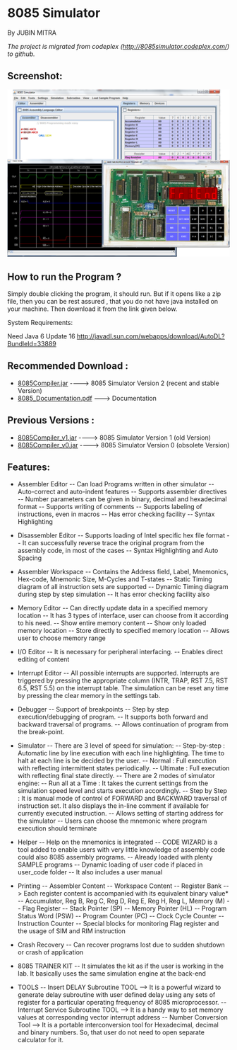 # 8085 Simulator
By JUBIN MITRA

*The project is migrated from codeplex (http://8085simulator.codeplex.com/) to github.*

Screenshot:
-----------

![](https://github.com/8085simulator/8085simulator.github.io/blob/master/top_page1.png?raw=true)


How to run the Program ?
------------------------
Simply double clicking the program, it should run. 
But if it opens like a zip file, then you can be rest assured , that you do not have java installed on your machine.
Then download it from the link given below. 

System Requirements:

Need Java 6 Update 16 http://javadl.sun.com/webapps/download/AutoDL?BundleId=33889


Recommended Download :
---------------------
* [8085Compiler.jar](https://github.com/8085simulator/8085simulator/raw/master/dist/8085Compiler.jar) ----> 8085 Simulator Version 2 (recent and stable Version)
* [8085_Documentation.pdf](https://github.com/8085simulator/8085simulator/raw/master/8085_Documentation_latex/8085_Documentation.pdf) ---> Documentation


Previous Versions :
-------------------
* [8085Compiler_v1.jar](https://github.com/8085simulator/8085simulator/raw/master/8085Compiler_v1.jar)  ----> 8085 Simulator Version 1 (old Version)
* [8085Compiler_v0.jar](https://github.com/8085simulator/8085simulator/raw/master/8085Compiler_v0.jar)  ----> 8085 Simulator Version 0 (obsolete Version)


Features:
---------

* Assembler Editor
-- Can load Programs written in other simulator
-- Auto-correct and auto-indent features
-- Supports assembler directives
-- Number parameters can be given in binary, decimal and hexadecimal format
-- Supports writing of comments
-- Supports labeling of instructions, even in macros
-- Has error checking facility
-- Syntax Highlighting

* Disassembler Editor
-- Supports loading of Intel specific hex file format
-- It can successfully reverse trace the original program from the assembly code, in most of the cases
-- Syntax Highlighting and Auto Spacing

* Assembler Workspace
-- Contains the Address field, Label, Mnemonics, Hex-code, Mnemonic Size, M-Cycles and T-states
-- Static Timing diagram of all instruction sets are supported
-- Dynamic Timing diagram during step by step simulation
-- It has error checking facility also

* Memory Editor
-- Can directly update data in a specified memory location
-- It has 3 types of interface, user can choose from it according to his need.
-- Show entire memory content
-- Show only loaded memory location
-- Store directly to specified memory location
-- Allows user to choose memory range

* I/O Editor
-- It is necessary for peripheral interfacing.
-- Enables direct editing of content

* Interrupt Editor
-- All possible interrupts are supported. Interrupts are triggered by pressing the appropriate column (INTR, TRAP, RST 7.5, RST 6.5, RST 5.5) on the interrupt table. The simulation can be reset any time by pressing the clear memory in the settings tab.

* Debugger
-- Support of breakpoints
-- Step by step execution/debugging of program.
-- It supports both forward and backward traversal of programs.
-- Allows continuation of program from the break-point.

* Simulator
-- There are 3 level of speed for simulation:
-- Step-by-step : Automatic line by line execution with each line highlighting. The time to halt at each line is be decided by the user.
-- Normal : Full execution with reflecting intermittent states periodically.
-- Ultimate : Full execution with reflecting final state directly.
-- There are 2 modes of simulator engine:
-- Run all at a Time : It takes the current settings from the simulation speed level and starts execution accordingly.
-- Step by Step : It is manual mode of control of FORWARD and BACKWARD traversal of instruction set. It also displays the in-line comment if available for currently executed instruction.
-- Allows setting of starting address for the simulator
-- Users can choose the mnemonic where program execution should terminate

* Helper
-- Help on the mnemonics is integrated
-- CODE WIZARD is a tool added to enable users with very little knowledge of assembly code could also 8085 assembly programs.
-- Already loaded with plenty SAMPLE programs
-- Dynamic loading of user code if placed in user_code folder
-- It also includes a user manual

* Printing
-- Assembler Content
-- Workspace Content
-- Register Bank --> Each register content is accompanied with its equivalent binary value*
-- Accumulator, Reg B, Reg C, Reg D, Reg E, Reg H, Reg L, Memory (M)
-- Flag Register
-- Stack Pointer (SP)
-- Memory Pointer (HL)
-- Program Status Word (PSW)
-- Program Counter (PC)
-- Clock Cycle Counter
-- Instruction Counter
-- Special blocks for monitoring Flag register and the usage of SIM and RIM instruction

* Crash Recovery
-- Can recover programs lost due to sudden shutdown or crash of application

* 8085 TRAINER KIT
-- It simulates the kit as if the user is working in the lab. It basically uses the same simulation engine at the back-end

* TOOLS
-- Insert DELAY Subroutine TOOL
--> It is a powerful wizard to generate delay subroutine with user defined delay using any sets of register for a particular operating frequency of 8085 microprocessor.
-- Interrupt Service Subroutine TOOL
--> It is a handy way to set memory values at corresponding vector interrupt address
-- Number Conversion Tool
--> It is a portable interconversion tool for Hexadecimal, decimal and binary numbers. So, that user do not need to open separate calculator for it.
